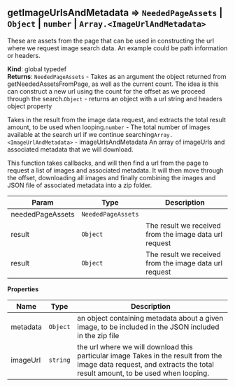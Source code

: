 <a name="getImageUrlsAndMetadata"></a>

## getImageUrlsAndMetadata ⇒ <code>NeededPageAssets</code> \| <code>Object</code> \| <code>number</code> \| <code>Array.&lt;ImageUrlAndMetadata&gt;</code>

These are assets from the page that can be used in constructing the url
where we request image search data. An example could be path information or headers.

**Kind**: global typedef  
**Returns**: <code>NeededPageAssets</code> - Takes as an argument the object returned from getNeededAssetsFromPage, as well as the
current count. The idea is this can construct a new url using the count for the offset as we proceed through
the search.<code>Object</code> - returns an object with a url string and headers object property

Takes in the result from the image data request, and extracts the total result amount, to be used when looping.<code>number</code> - The total number of images available at the search url if we continue searching<code>Array.&lt;ImageUrlAndMetadata&gt;</code> - imageUrlsAndMetadata An array of imageUrls and associated metadata that we will download.

This function takes callbacks, and will then find a url from the page to request a list of images and associated metadata. It will then
move through the offset, downloading all images and finally combining the images and JSON file of associated metadata into a zip folder.

| Param            | Type                          | Description                                            |
| ---------------- | ----------------------------- | ------------------------------------------------------ |
| neededPageAssets | <code>NeededPageAssets</code> |                                                        |
| result           | <code>Object</code>           | The result we received from the image data url request |
| result           | <code>Object</code>           | The result we received from the image data url request |

**Properties**

| Name     | Type                | Description                                                                                                                                                          |
| -------- | ------------------- | -------------------------------------------------------------------------------------------------------------------------------------------------------------------- |
| metadata | <code>Object</code> | an object containing metadata about a given image, to be included in the JSON included in the zip file                                                               |
| imageUrl | <code>string</code> | the url where we will download this particular image Takes in the result from the image data request, and extracts the total result amount, to be used when looping. |
